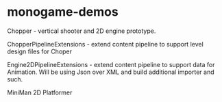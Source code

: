 # monogame-demos

Chopper - vertical shooter and 2D engine prototype.

ChopperPipelineExtensions - extend content pipeline to support level design files for Choper

Engine2DPipelineExtensions - extend content pipeline to support data for Animation. Will be using Json over XML and build additional importer and such.

MiniMan 2D Platformer
